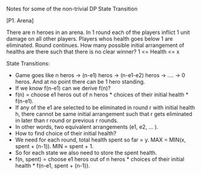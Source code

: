 Notes for some of the non-trivial DP State Transition

[P1. Arena]  

There are n heroes in an arena. In 1 round each of the players inflict 1 unit damage on all other players. Players whos health goes below 1 are eliminated. Round continues. 
How many possible initial arrangement of healths are there such that there is no clear winner?  1 <= Health  <= x

State Transitions: 

* Game goes like n heros -> (n-e1) heros -> (n-e1-e2) heros -> .... -> 0 heros. And at no point there can be 1 hero standing. 
* If we know f(n-e1) can we derive f(n)?
* f(n) = choose e1 heros out of n heros * choices of their initial health * f(n-e1).
* If any of the e1 are selected to be eliminated in round r with initial health h, there cannot be same initial arrangement such that r gets eliminated in later than r round or previous r rounds.
* In other words, two equivalent arrangements (e1, e2, ... ).
* How to find choice of their initial health?
* We need for each round, total health spent so far = y. MAX = MIN(x, spent + (n-1)). MIN = spent + 1.
* So for each state we also need to store the spent health.
* f(n, spent) = choose e1 heros out of n heros * choices of their initial health * f(n-e1, spent + (n-1)).
